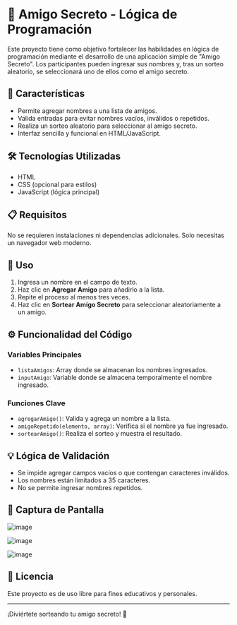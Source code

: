 # 🎁 Amigo Secreto - Lógica de Programación

Este proyecto tiene como objetivo fortalecer las habilidades en lógica de programación mediante el desarrollo de una aplicación simple de "Amigo Secreto". Los participantes pueden ingresar sus nombres y, tras un sorteo aleatorio, se seleccionará uno de ellos como el amigo secreto.

## 🚀 Características

- Permite agregar nombres a una lista de amigos.
- Valida entradas para evitar nombres vacíos, inválidos o repetidos.
- Realiza un sorteo aleatorio para seleccionar al amigo secreto.
- Interfaz sencilla y funcional en HTML/JavaScript.

## 🛠️ Tecnologías Utilizadas

- HTML
- CSS (opcional para estilos)
- JavaScript (lógica principal)

## 📋 Requisitos

No se requieren instalaciones ni dependencias adicionales. Solo necesitas un navegador web moderno.

## 📎 Uso

1. Ingresa un nombre en el campo de texto.
2. Haz clic en **Agregar Amigo** para añadirlo a la lista.
3. Repite el proceso al menos tres veces.
4. Haz clic en **Sortear Amigo Secreto** para seleccionar aleatoriamente a un amigo.

## ⚙️ Funcionalidad del Código

### Variables Principales

- `listaAmigos`: Array donde se almacenan los nombres ingresados.
- `inputAmigo`: Variable donde se almacena temporalmente el nombre ingresado.

### Funciones Clave

- `agregarAmigo()`: Valida y agrega un nombre a la lista.
- `amigoRepetido(elemento, array)`: Verifica si el nombre ya fue ingresado.
- `sortearAmigo()`: Realiza el sorteo y muestra el resultado.

## 💡 Lógica de Validación

- Se impide agregar campos vacíos o que contengan caracteres inválidos.
- Los nombres están limitados a 35 caracteres.
- No se permite ingresar nombres repetidos.

## 📸 Captura de Pantalla

![image](https://github.com/user-attachments/assets/9e43b1db-303a-45f0-8226-1dccc58c750a)

![image](https://github.com/user-attachments/assets/a8280e22-86ac-44b9-b1c7-866e53ff00d3)

![image](https://github.com/user-attachments/assets/d62bf822-8ef1-4dfe-83c3-40de506af97b)

## 📄 Licencia

Este proyecto es de uso libre para fines educativos y personales.

---

¡Diviértete sorteando tu amigo secreto! 🎉
